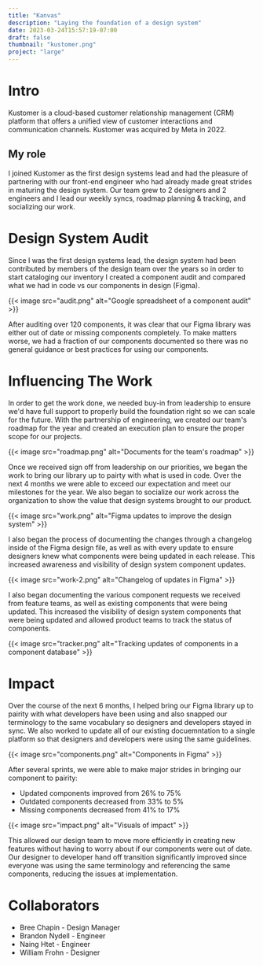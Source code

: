 ```yaml
---
title: "Kanvas"
description: "Laying the foundation of a design system"
date: 2023-03-24T15:57:19-07:00
draft: false
thumbnail: "kustomer.png"
project: "large"
---
```


# Intro
Kustomer is a cloud-based customer relationship management (CRM) platform that offers a unified view of customer interactions and communication channels. Kustomer was acquired by Meta in 2022.

## My role

I joined Kustomer as the first design systems lead and had the pleasure of partnering with our front-end engineer who had already made great strides in maturing the design system. Our team grew to 2 designers and 2 engineers and I lead our weekly syncs, roadmap planning & tracking, and socializing our work.

# Design System Audit

Since I was the first design systems lead, the design system had been contributed by members of the design team over the years so in order to start cataloging our inventory I created a component audit and compared what we had in code vs our components in design (Figma).

{{< image src="audit.png" alt="Google spreadsheet of a component audit" >}}

After auditing over 120 components, it was clear that our Figma library was either out of date or missing components completely. To make matters worse, we had a fraction of our components documented so there was no general guidance or best practices for using our components.

# Influencing The Work
In order to get the work done, we needed buy-in from leadership to ensure we'd have full support to properly build the foundation right so we can scale for the future. With the partnership of engineering, we created our team's roadmap for the year and created an execution plan to ensure the proper scope for our projects.

{{< image src="roadmap.png" alt="Documents for the team's roadmap" >}}

Once we received sign off from leadership on our priorities, we began the work to bring our library up to pairty with what is used in code. Over the next 4 months we were able to exceed our expectation and meet our milestones for the year. We also began to socialize our work across the organization to show the value that design systems brought to our product.

{{< image src="work.png" alt="Figma updates to improve the design system" >}}

I also began the process of documenting the changes through a changelog inside of the Figma design file, as well as with every update to ensure designers knew what components were being updated in each release. This increased awareness and visibility of design system component updates.

{{< image src="work-2.png" alt="Changelog of updates in Figma" >}}

I also began documenting the various component requests we received from feature teams, as well as existing components that were being updated. This increased the visibility of design system components that were being updated and allowed product teams to track the status of components.

{{< image src="tracker.png" alt="Tracking updates of components in a component database" >}}

# Impact

Over the course of the next 6 months, I helped bring our Figma library up to pairity with what developers have been using and also snapped our terminology to the same vocabulary so designers and developers stayed in sync. We also worked to update all of our existing docuemntation to a single platform so that designers and developers were using the same guidelines.

{{< image src="components.png" alt="Components in Figma" >}}

After several sprints, we were able to make major strides in bringing our component to pairity:

- Updated components improved from 26% to 75%
- Outdated components decreased from 33% to 5%
- Missing components decreased from 41% to 17%

{{< image src="impact.png" alt="Visuals of impact" >}}

This allowed our design team to move more efficiently in creating new features without having to worry about if our components were out of date. Our designer to developer hand off transition significantly improved since everyone was using the same terminology and referencing the same components, reducing the issues at implementation.

# Collaborators
- Bree Chapin - Design Manager
- Brandon Nydell - Engineer
- Naing Htet - Engineer
- William Frohn - Designer
